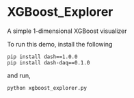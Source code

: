 # XGBoost_Explorer
A simple 1-dimensional XGBoost visualizer

To run this demo, install the following
```
pip install dash==1.0.0 
pip install dash-daq==0.1.0 
```
and run,
```
python xgboost_explorer.py
```
